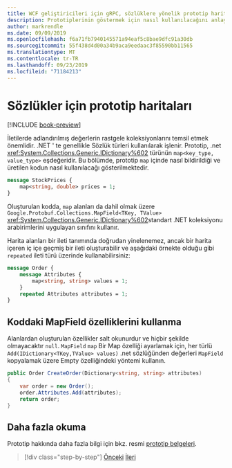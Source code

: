 ```yaml
---
title: WCF geliştiricileri için gRPC, sözlüklere yönelik prototip haritaları
description: Prototiplerinin göstermek için nasıl kullanılacağını anlayın. NET ' in Sözlük türleri.
author: markrendle
ms.date: 09/09/2019
ms.openlocfilehash: f6a71fb7940145571a94eaf5c8bae9dfc91a30db
ms.sourcegitcommit: 55f438d4d00a34b9aca9eedaac3f85590bb11565
ms.translationtype: MT
ms.contentlocale: tr-TR
ms.lasthandoff: 09/23/2019
ms.locfileid: "71184213"
---
```

# <a name="protobuf-maps-for-dictionaries"></a>Sözlükler için prototip haritaları

[!INCLUDE [book-preview](../../../includes/book-preview.md)]

İletilerde adlandırılmış değerlerin rastgele koleksiyonlarını temsil etmek önemlidir. .NET ' te genellikle Sözlük türleri kullanılarak işlenir. Prototip, .net <xref:System.Collections.Generic.IDictionary%602> türünün `map<key_type, value_type>` eşdeğeridir. Bu bölümde, prototip `map` içinde nasıl bildirildiği ve üretilen kodun nasıl kullanılacağı gösterilmektedir.

```protobuf
message StockPrices {
    map<string, double> prices = 1;
}
```

Oluşturulan kodda, `map` alanları da dahil olmak üzere `Google.Protobuf.Collections.MapField<TKey, TValue>` <xref:System.Collections.Generic.IDictionary%602>standart .NET koleksiyonu arabirimlerini uygulayan sınıfını kullanır.

Harita alanları bir ileti tanımında doğrudan yinelenemez, ancak bir harita içeren iç içe geçmiş bir ileti oluşturabilir ve aşağıdaki örnekte olduğu gibi `repeated` ileti türü üzerinde kullanabilirsiniz:

```protobuf
message Order {
    message Attributes {
        map<string, string> values = 1;
    }
    repeated Attributes attributes = 1;
}
```

## <a name="using-mapfield-properties-in-code"></a>Koddaki MapField özelliklerini kullanma

Alanlardan oluşturulan özellikler salt okunurdur ve hiçbir şekilde olmayacaktır `null`. `MapField` `map` Bir Map özelliği ayarlamak için, her türlü `Add(IDictionary<TKey,TValue> values)` .net sözlüğünden değerleri `MapField` kopyalamak üzere Empty özelliğindeki yöntemi kullanın.

```csharp
public Order CreateOrder(Dictionary<string, string> attributes)
{
    var order = new Order();
    order.Attributes.Add(attributes);
    return order;
}
```

## <a name="further-reading"></a>Daha fazla okuma

Prototip hakkında daha fazla bilgi için bkz. resmi [prototip belgeleri](https://developers.google.com/protocol-buffers/docs/overview).

>[!div class="step-by-step"]
>[Önceki](protobuf-enums.md)
>[İleri](wcf-services-to-grpc-comparison.md)
